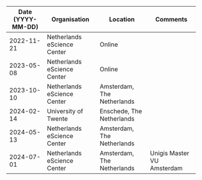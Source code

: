 | Date (YYYY-MM-DD) | Organisation                | Location                   | Comments                   |
|-------------------|-----------------------------|----------------------------|----------------------------|
| 2022-11-21        | Netherlands eScience Center | Online                     |                            |
| 2023-05-08        | Netherlands eScience Center | Online                     |                            |
| 2023-10-10        | Netherlands eScience Center | Amsterdam, The Netherlands |                            |
| 2024-02-14        | University of Twente | Enschede, The Netherlands |                            |
| 2024-05-13        | Netherlands eScience Center | Amsterdam, The Netherlands |                            |
| 2024-07-01        | Netherlands eScience Center | Amsterdam, The Netherlands                     | Unigis Master VU Amsterdam |
